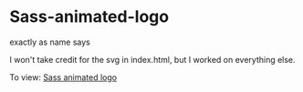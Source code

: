 # Sass-animated-logo
exactly as name says

I won't take credit for the svg in index.html, but I worked on everything else.

To view: <a href="https://danielamazigo.github.io/Sass-animated-logo/">Sass animated logo</a>

